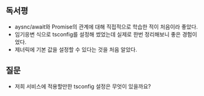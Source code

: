 ## 독서평
- aysnc/await와 Promise의 관계에 대해 직접적으로 학습한 적이 처음이라 좋았다.
- 임기응변 식으로 tsconfig를 설정해 썼었는데 실제로 한번 정리해보니 좋은 경험이었다.
- 제너릭에 기본 값을 설정할 수 있다는 것을 처음 알았다. 

## 질문
- 저희 서비스에 적용할만한 tsconfig 설정은 무엇이 있을까요?
